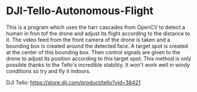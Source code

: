 # DJI-Tello-Autonomous-Flight
This is a program which uses the harr cascades from OpenCV to detect a human in fron tof the drone and adjust its flight according to the distance to it.
The video feed from the front camera of the drone is taken and a bounding box is created around the detected face. A target spot is created at the center of this bounding box. Then control signals are given to the drone to adjust its position according to this target spot. This method is only possible thanks to the Tello's incredible stability. It won't work well in windy conditions so try and fly it indoors.

DJI Tello: https://store.dji.com/product/tello?vid=38421
